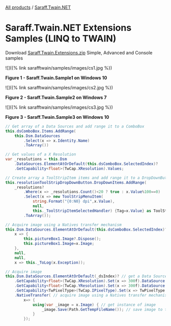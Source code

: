 [All products](../../) / [Saraff.Twain.NET](../)
# Saraff.Twain.NET Extensions Samples (LINQ to TWAIN)
Download [Saraff.Twain.Extensions.zip](https://goo.gl/nrZ11W) Simple, Advanced and Console samples

![]({% link sarafftwain/samples/images/cs1.jpg %})

**Figure 1 - Saraff.Twain.Sample1 on Windows 10**

![]({% link sarafftwain/samples/images/cs2.jpg %})

**Figure 2 - Saraff.Twain.Sample2 on Windows 7**

![]({% link sarafftwain/samples/images/cs3.jpg %})

**Figure 3 - Saraff.Twain.Sample3 on Windows 10**

```c#
// Get array of a Data Sources and add range it to a ComboBox
this.dsComboBox.Items.AddRange(
    this.Dsm.DataSources
        .Select(x => x.Identity.Name)
        .ToArray())
```

```c#
// Get values of a X Resolution
var _resolutions = this.Dsm
    .DataSources.ElementAtOrDefault(this.dsComboBox.SelectedIndex)?
    .GetCapability<float>(TwCap.XResolution).Values;

// Create array a ToolStripItem items and add range it to a DropDownButton
this.resolutionToolStripDropDownButton.DropDownItems.AddRange(
    _resolutions?
        .Where(x => _resolutions.Count()<20 ? true : x.Value%100==0)
        .Select(x => new ToolStripMenuItem(
            string.Format("{0:N0} dpi",x.Value),
            null,
            this._ToolStripItemSelectedHandler) {Tag=x.Value} as ToolStripItem)
        .ToArray());
```

```c#
// Acquire image using a Natives transfer mechanism
this.Dsm.DataSources.ElementAtOrDefault(this.dsComboBox.SelectedIndex)?.NativeTransfer(
    x => {
        this.pictureBox1.Image?.Dispose();
        this.pictureBox1.Image=x.Image;
    },
    null,
    null,
    x => this._ToLog(x.Exception));
```

```c#
// Acquire image
this.Dsm.DataSources.ElementAtOrDefault(_dsIndex)? // get a Data Source
    .GetCapability<float>(TwCap.XResolution).Set(x => 300f).DataSource // set a X Resolution to 300 dpi
    .GetCapability<float>(TwCap.YResolution).Set(x => 300f).DataSource // set a Y Resolution to 300 dpi
    .GetCapability<TwPixelType>(TwCap.IPixelType).Set(x => TwPixelType.RGB).DataSource // set a Pixel Type to a RGB
    .NativeTransfer( // acquire image using a Natives transfer mechanism
        x=> {
            using(var _image = x.Image) { // get instance of image
                _image.Save(Path.GetTempFileName()); // save image to temporary file
            }
        });
```
